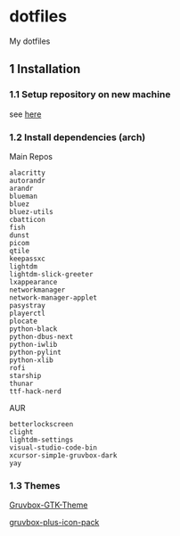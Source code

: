 # dotfiles

My dotfiles

## 1 Installation

### 1.1 Setup repository on new machine

see [here](https://www.atlassian.com/git/tutorials/dotfiles)

### 1.2 Install dependencies (arch)

Main Repos
```shell
alacritty
autorandr
arandr
blueman
bluez
bluez-utils
cbatticon
fish
dunst
picom
qtile
keepassxc
lightdm
lightdm-slick-greeter
lxappearance
networkmanager
network-manager-applet
pasystray
playerctl
plocate
python-black
python-dbus-next
python-iwlib
python-pylint
python-xlib
rofi
starship
thunar
ttf-hack-nerd
```

AUR
```shell
betterlockscreen
clight
lightdm-settings
visual-studio-code-bin
xcursor-simp1e-gruvbox-dark
yay
```

### 1.3 Themes

[Gruvbox-GTK-Theme](https://github.com/Fausto-Korpsvart/Gruvbox-GTK-Theme)

[gruvbox-plus-icon-pack](https://github.com/SylEleuth/gruvbox-plus-icon-pack)